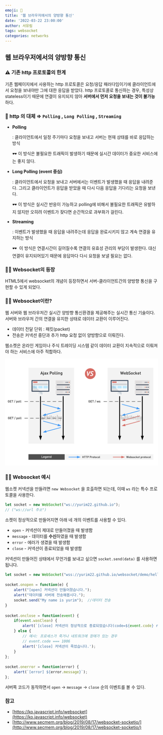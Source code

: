 ```yaml
---
emoji: 🍄
title: '웹 브라우저에서의 양방향 통신'
date: '2022-03-22 23:00:00'
author: 서유림
tags: websocket
categories: networks 
---
```


## 웹 브라우저에서의 양방향 통신

### ⚠️ 기존 http 프로토콜의 한계

기존 웹페이지에서 사용하는 http 프로토콜은 요청/응답 패러다임이기에 클라이언트에서 요청을 보내야만 그에 대한 응답을 받았다. http 프로토콜로 통신하는 경우, 특성상 stateless이기 때문에 연결이 유지되지 않아 **서버에서 먼저 요청을 보내는 것이 불가능**하다. 

### 🧤 http 의 대체 ⇒ `Polling` , `Long Polling` , `Streaming`

- **Polling**
    
    : 클라이언트에서 일정 주기마다 요청을 보내고 서버는 현재 상태를 바로 응답하는 방식
    
    🕶 이 방식은 불필요한 트래픽이 발생하기 때문에 실시간 데이터가 중요한 서비스에는 좋지 않다.
    
- **Long Polling (event 중심)**
    
    : 클라이언트에서 요청을 보내고 서버에서는 이벤트가 발생했을 때 응답을 내려준다. 그리고 클라이언트가 응답을 받았을 때 다시 다음 응답을 기다리는 요청을 보낸다.  
    
    🕶 이 방식은 실시간 반응이 가능하고 polling에 비해서 불필요한 트래픽은 유발하지 않지만 오히려 이벤트가 잦다면 순간적으로 과부화가 걸린다.
    
- **Streaming**
    
    : 이벤트가 발생했을 때 응답을 내려주는데 응답을 완료시키지 않고 계속 연결을 유지하는 방식
    
    🕶  이 방식은 연결시간이 길어질수록 연결의 유효성 관리의 부담이 발생한다. 대신 연결이 유지되어있기 때문에 응답마다 다시 요청을 보낼 필요는 없다.
    

### 🤙🏻 Websocket의 등장

HTML5에서 websocket의 개념이 등장하면서 서버-클라이언트간의 양방향 통신을 구현할 수 있게 되었다.

### 🤙🏻 Websocket이란?

웹 서버와 웹 브라우저간 실시간 양방향 통신환경을 제공해주는 실시간 통신 기술이다. 서버와 브라우저 간의 연결을 유지한 상태로 데이터 교환이 이루어진다. 

- 데이터 전달 단위 : 패킷(packet)
- 전송은 커넥션 중단과 추가 http 요청 없이 양방향으로 이뤄진다.

웹소켓은 온라인 게임이나 주식 트레이딩 시스템 같이 데이터 교환이 지속적으로 이뤄져야 하는 서비스에 아주 적합하다.

![Untitled](./polling_websocket.png)

### 🤙🏻 Websocket 예시

웹소켓 커넥션을 만들려면 `new Websocket` 을 호출하면 되는데, 이때 `ws` 라는 특수 프로토콜을 사용한다.

```jsx
let socket = new WebSocket("ws://yurim22.github.io");
// ("ws://url 주소")
```

소켓이 정상적으로 만들어지면 아래 네 개의 이벤트를 사용할 수 있다.

- `open` - 커넥션이 제대로 만들어졌을 때 발생함
- `message` - 데이터를 **수신**하였을 때 발생함
- `error` - 에러가 생겼을 때 발생함
- `close` - 커넥션이 종료되었을 때 발생함

커넥션이 만들어진 상태에서 무언가를 보내고 싶으면 `socket.send(data)` 를 사용하면 됩니다.

```jsx
let socket = new WebSocket("wss://yurim22.github.io/websocket/demo/hello");

socket.onopen = function(e) {
	alert("[open] 커넥션이 만들어졌습니다.");
	alert("데이터를 서버에 전송해봅시다.");
	socket.send("My name is yurim");  //데이터 전송
}

socket.onclose = function(event) {
	if(event.wasClean) {
		alert(`[close] 커넥션이 정상적으로 종료되었습니다(code=${event.code} reason=${event.reason})`;
	} else {
		// 예시: 프로세스가 죽거나 네트워크에 장애가 있는 경우
		// event.code === 1006
		alert('[close] 커넥션이 죽었습니다.');
	}
};

socket.onerror = function(error) {
	alert(`[error] ${error.message}`);
};
```

서버쪽 코드가 동작하면서 `open` → `message` → `close` 순의 이벤트를 볼 수 있다.

### 참고

- [https://ko.javascript.info/websocket](https://ko.javascript.info/websocket)
- [http://www.secmem.org/blog/2019/08/17/websocket-socketio/](http://www.secmem.org/blog/2019/08/17/websocket-socketio/)
